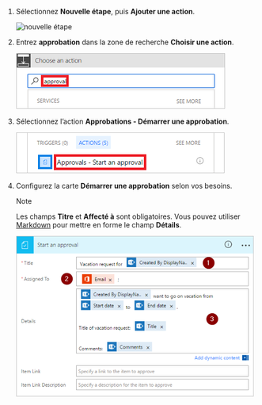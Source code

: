 1. Sélectionnez **Nouvelle étape**, puis **Ajouter une action**.

    ![nouvelle étape](media/modern-approvals/select-sharepoint-add-action.png)
1. Entrez **approbation** dans la zone de recherche **Choisir une action**.

    ![rechercher une approbation](media/modern-approvals/search-approvals.png)
1. Sélectionnez l’action **Approbations - Démarrer une approbation**.

    ![sélectionner l’action Approbations](media/modern-approvals/select-approvals.png)
1. Configurez la carte **Démarrer une approbation** selon vos besoins.

     >[!NOTE] 
     > Les champs **Titre** et **Affecté à** sont obligatoires.
     > Vous pouvez utiliser [Markdown](https://aka.ms/approvaldetails) pour mettre en forme le champ **Détails**.
     > 
     > 

    ![configurer l’approbation](media/modern-approvals/provide-approval-config-info.png)

